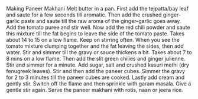 Making Paneer Makhani
Melt butter in a pan. First add the tejpatta/bay leaf and saute for a few seconds till aromatic.
Then add the crushed ginger-garlic paste and saute till the raw aroma of the ginger-garlic goes away.
Add the tomato puree and stir well.
Now add the red chili powder and saute this mixture till the fat begins to leave the side of the tomato paste. Takes about 14 to 15 on a low flame. Keep on stirring often.
When you see the tomato mixture clumping together and the fat leaving the sides, then add water.
Stir and simmer till the gravy or sauce thickens a bit. Takes about 7 to 8 mins on a low flame.
Then add the slit green chilies and ginger julienne. Stir and simmer for a minute.
Add sugar, salt and crushed kasuri methi (dry fenugreek leaves).
Stir and then add the paneer cubes. 
Simmer the gravy for 2 to 3 minutes till the paneer cubes are cooked.
Lastly add cream and gently stir. Switch off the flame and then sprinkle with garam masala. Give a gentle stir again.
Serve the paneer makhani with rotis, naan or jeera rice.